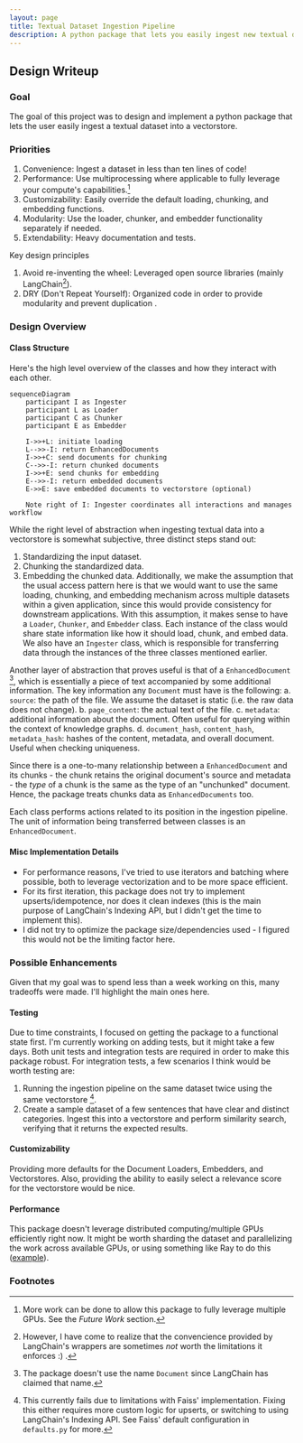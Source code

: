 ```yaml
---
layout: page
title: Textual Dataset Ingestion Pipeline 
description: A python package that lets you easily ingest new textual datasets.
---
```



## Design Writeup

### Goal
The goal of this project was to design and implement a python package that lets
the user easily ingest a textual dataset into a vectorstore. 

### Priorities
1. Convenience:  Ingest a dataset in less than ten lines of code!
2. Performance: Use multiprocessing where applicable to fully leverage your compute's capabilities.[^1]
3. Customizability: Easily override the default loading, chunking, and embedding functions.
4. Modularity: Use the loader, chunker, and embedder functionality separately if needed.
5. Extendability: Heavy documentation and tests.

Key design principles
1. Avoid re-inventing the wheel: Leveraged open source libraries (mainly LangChain[^2]).
2. DRY (Don't Repeat Yourself): Organized code in order to provide modularity and prevent duplication . 

### Design Overview

#### Class Structure
Here's the high level overview of the classes and how they interact with each other.
```mermaid
sequenceDiagram
    participant I as Ingester
    participant L as Loader
    participant C as Chunker
    participant E as Embedder

    I->>+L: initiate loading
    L-->>-I: return EnhancedDocuments
    I->>+C: send documents for chunking
    C-->>-I: return chunked documents
    I->>+E: send chunks for embedding
    E-->>-I: return embedded documents
    E->>E: save embedded documents to vectorstore (optional)

    Note right of I: Ingester coordinates all interactions and manages workflow
```

While the right level of abstraction when ingesting textual data into a vectorstore is somewhat subjective, three distinct steps stand out:
1. Standardizing the input dataset.
2. Chunking the standardized data.
3. Embedding the chunked data.
Additionally, we make the assumption that the usual access pattern here is that we would want to use the same loading, chunking, and embedding mechanism across multiple datasets within a given application, since this would provide consistency for downstream applications. With this assumption, it makes sense to have a `Loader`, `Chunker`, and `Embedder` class. Each instance of the class would share state information like how it should load, chunk, and embed data. We also have an `Ingester` class, which is responsible for transferring data through the instances of the three classes mentioned earlier.

Another layer of abstraction that proves useful is that of a `EnhancedDocument` [^3], which is essentially a piece of text accompanied by some additional information. The key information any `Document` must have is the following:
a. `source`: the path of the file. We assume the dataset is static (i.e. the raw data does not change).
b. `page_content`: the actual text of the file.
c. `metadata`: additional information about the document. Often useful for querying within the context of knowledge graphs.
d. `document_hash`,  `content_hash`, `metadata_hash`: hashes of the content, metadata, and overall document. Useful when checking uniqueness.

Since there is a one-to-many relationship between a `EnhancedDocument` and its chunks - the chunk retains the original document's source and metadata - the *type* of a chunk is the same as the type of an "unchunked" document. Hence, the package treats chunks data as `EnhancedDocuments` too.

Each class performs actions related to its position in the ingestion pipeline. The unit of information being transferred between classes is an `EnhancedDocument`. 

#### Misc Implementation Details
- For performance reasons, I've tried to use iterators and batching where possible, both to leverage vectorization and to be more space efficient. 
- For its first iteration, this package does not try to implement upserts/idempotence, nor does it clean indexes (this is the main purpose of LangChain's Indexing API, but I didn't get the time to implement this).
- I did not try to optimize the package size/dependencies used - I figured this would not be the limiting factor here.
### Possible Enhancements
Given that my goal was to spend less than a week working on this, many tradeoffs were made. I'll highlight the main ones here.
#### Testing
Due to time constraints, I focused on getting the package to a functional state first. I'm currently working on adding tests, but it might take a few days. Both unit tests and integration tests are required in order to make this package robust. For integration tests, a few scenarios I think would be worth testing are:
1. Running the ingestion pipeline on the same dataset twice using the same vectorstore [^4].
2. Create a sample dataset of a few sentences that have clear and distinct categories. Ingest this into a vectorstore and perform similarity search, verifying that it returns the expected results.

#### Customizability
Providing more defaults for the Document Loaders, Embedders, and Vectorstores.  Also, providing the ability to easily select a relevance score for the vectorstore would be nice.

#### Performance
This package doesn't leverage distributed computing/multiple GPUs efficiently right now. It might be worth sharding the dataset and parallelizing the work across available GPUs, or using something like Ray to do this ([example](https://gist.github.com/waleedkadous/4c41f3ee66040f57d34c6a40e42b5969#file-build_vector_store_fast-py-L30)).

### Footnotes
[^1]: More work can be done to allow this package to fully leverage multiple GPUs. See the *Future Work* section.
[^2]: However, I have come to realize that the convencience provided by LangChain's wrappers are sometimes *not* worth the limitations it enforces :) .
[^3]: The package doesn't use the name `Document` since LangChain has claimed that name. 
[^4]: This currently fails due to limitations with Faiss' implementation. Fixing this either requires more custom logic for upserts, or switching to using LangChain's Indexing API. See Faiss' default configuration in `defaults.py` for more.